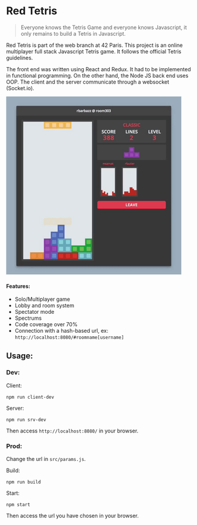 # Red Tetris
> Everyone knows the Tetris Game and everyone knows Javascript, it only remains to build a Tetris in Javascript.

Red Tetris is part of the web branch at 42 Paris. This project is an online multiplayer full stack Javascript Tetris game. It follows the official Tetris guidelines.

The front end was written using React and Redux. It had to be implemented in functional programming. On the other hand, the Node JS back end uses OOP.
The client and the server communicate through a websocket (Socket.io).

![gif](demo.gif)

#### Features:
- Solo/Multiplayer game
- Lobby and room system
- Spectator mode
- Spectrums
- Code coverage over 70%
- Connection with a hash-based url, ex: ```http://localhost:8080/#roomname[username]```

## Usage:
### Dev:
Client:
```
npm run client-dev
```

Server:
```
npm run srv-dev
```
Then access ```http://localhost:8080/``` in your browser.

### Prod:
Change the url in ```src/params.js```.

Build:
```
npm run build
```

Start:
```
npm start
```
Then access the url you have chosen in your browser.
